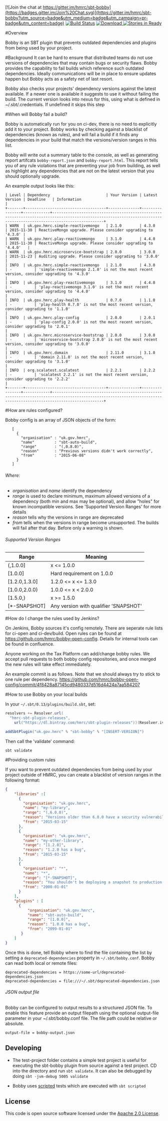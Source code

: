 [![Join the chat at https://gitter.im/hmrc/sbt-bobby](https://badges.gitter.im/Join%20Chat.svg)](https://gitter.im/hmrc/sbt-bobby?utm_source=badge&utm_medium=badge&utm_campaign=pr-badge&utm_content=badge) [![Build Status](https://travis-ci.org/hmrc/sbt-bobby.svg)](https://travis-ci.org/hmrc/sbt-bobby) [ ![Download](https://api.bintray.com/packages/hmrc/sbt-plugin-releases/sbt-bobby/images/download.svg) ](https://bintray.com/hmrc/sbt-plugin-releases/sbt-bobby/_latestVersion) [![Stories in Ready](https://badge.waffle.io/hmrc/sbt-bobby.png?label=ready&title=Ready)](https://waffle.io/hmrc/sbt-bobby)

#Overview

Bobby is an SBT plugin that prevents outdated dependencies and plugins from being used by your project.

#Background
It can be hard to ensure that distributed teams do not use versions of dependencies that may contain bugs or security flaws. Bobby provides the capability to fail builds which reference such outdated dependencies. Ideally communications will be in place to ensure updates happen but Bobby acts as a safety net of last resort.

Bobby also checks your projects' dependency versions against the latest available.
If a newer one is available it suggests to use it without failing the build.
The current version looks into nexus for this, using what is defined in ~/.sbt/.credentials. 
If undefined it skips this step

#When will Bobby fail a build?

Bobby is automatically run for you on ci-dev, there is no need to explicitly add it to your project. Bobby works by checking against a blacklist of dependencies (known as rules), and will fail a build if it finds any dependencies in your build that match the versions/version ranges in this list.

Bobby will write out a summary table to the console, as well as generating report artifcats ```bobby-report.json``` and ```bobby-report.html```. This report tells you of any rule violations that are preventing your job from building, as well as highlight any dependencies that are not on the latest version that you should optionally upgrade.

An example output looks like this:

```+-------+------------------------------------+--------------+----------------+------------+-------------------------------------------------------------------------------------------------------------------------------------------------------------------+
| Level | Dependency                         | Your Version | Latest Version | Deadline   | Information                                                                                                                                                       |
+-------+------------------------------------+--------------+----------------+------------+-------------------------------------------------------------------------------------------------------------------------------------------------------------------+
| WARN  | uk.gov.hmrc.simple-reactivemongo   | 2.1.0        | 4.3.0          | 2015-11-30 | ReactiveMongo upgrade. Please consider upgrading to '4.3.0' |
| WARN  | uk.gov.hmrc.play-reactivemongo     | 3.1.0        | 4.4.0          | 2015-11-30 | ReactiveMongo upgrade. Please consider upgrading to '4.4.0'   |
| WARN  | uk.gov.hmrc.microservice-bootstrap | 2.0.0        | 3.0.0          | 2015-11-23 | Auditing upgrade. Please consider upgrading to '3.0.0'    |
| INFO  | uk.gov.hmrc.simple-reactivemongo   | 2.1.0        | 4.3.0          | -          | 'simple-reactivemongo 2.1.0' is not the most recent version, consider upgrading to '4.3.0'                                                                                        |
| INFO  | uk.gov.hmrc.play-reactivemongo     | 3.1.0        | 4.4.0          | -          | 'play-reactivemongo 3.1.0' is not the most recent version, consider upgrading to '4.4.0'                                                                                          |
| INFO  | uk.gov.hmrc.play-health            | 0.7.0        | 1.1.0          | -          | 'play-health 0.7.0' is not the most recent version, consider upgrading to '1.1.0'                                                                                                 |
| INFO  | uk.gov.hmrc.play-config            | 2.0.0        | 2.0.1          | -          | 'play-config 2.0.0' is not the most recent version, consider upgrading to '2.0.1'                                                                                                 |
| INFO  | uk.gov.hmrc.microservice-bootstrap | 2.0.0        | 3.0.0          | -          | 'microservice-bootstrap 2.0.0' is not the most recent version, consider upgrading to '3.0.0'                                                                                      |
| INFO  | uk.gov.hmrc.domain                 | 2.11.0       | 3.1.0          | -          | 'domain 2.11.0' is not the most recent version, consider upgrading to '3.1.0'                                                                                                     |
| INFO  | org.scalatest.scalatest            | 2.2.1        | 2.2.2          | -          | 'scalatest 2.2.1' is not the most recent version, consider upgrading to '2.2.2'                                                                                                   |
+-------+------------------------------------+--------------+----------------+------------+-------------------------------------------------------------------------------------------------------------------------------------------------------------------+
```

#How are rules configured?

Bobby config is an array of JSON objects of the form:
```
   [
     { 
       "organisation" : "uk.gov.hmrc", 
       "name"         : "sbt-auto-build", 
       "range"        : "(,0.8.0)", 
       "reason"       : "Previous versions didn't work correctly", 
       "from"         : "2015-06-08" 
     }
   ]
```

###### Where:
* _organisation_ and _name_ identify the dependency
* _range_ is used to declare minimum, maximum allowed versions of a dependency (both min and max may be optional), and allow "holes" for known incompatible versions. See 'Supported Version Ranges' for more details
* _reason_ tells why the versions in range are deprecated
* _from_ tells when the versions in range become unsupported. The builds will fail after that day. Before only a warning is shown.

###### Supported Version Ranges
| Range          | Meaning                               |
|----------------|---------------------------------------|
| (,1.0.0]       | x <= 1.0.0                            |
| [1.0.0]        | Hard requirement on 1.0.0             |
| [1.2.0,1.3.0]  | 1.2.0 <= x <= 1.3.0                   |
| [1.0.0,2.0.0)  | 1.0.0 <= x < 2.0.0                    |
| [1.5.0,)       | x >= 1.5.0                            |
| [*-SNAPSHOT]   | Any version with qualifier 'SNAPSHOT' |

#How do I change the rules used by Jenkins?

On Jenkins, Bobby sources it's config remotely. There are seperate rule lists for ci-open and ci-dev/build. Open rules can be found at https://github.com/hmrc/bobby-open-config. Details for internal tools can be found in confluence. 

Anyone working on the Tax Platform can add/change bobby rules. We accept pull requests to both bobby config repositories, and once merged the new rules will take effect immediately. 

An example commit is as follows. Note that we should always try to stick to one rule per dependency. https://github.com/hmrc/bobby-open-config/commit/4f8428a87145cd9480337d516d4424a7aa584207

#How to use Bobby on your local builds

In your `~/.sbt/0.13/plugins/build.sbt`, set:
```scala
resolvers += Resolver.url(
  "hmrc-sbt-plugin-releases",
    url("https://dl.bintray.com/hmrc/sbt-plugin-releases"))(Resolver.ivyStylePatterns)

addSbtPlugin("uk.gov.hmrc" % "sbt-bobby" % "[INSERT-VERSION]")
```

Then call the 'validate' command:

```sbt validate```

#Providing custom rules

If you want to prevent outdated dependencies from being used by your project outside of HMRC, you can create a blacklist of version ranges in the following format:

```json
{
    "libraries" :[
      {
        "organisation": "uk.gov.hmrc",
        "name": "my-library",
        "range": "(,6.0.0)",
        "reason": "Versions older than 6.0.0 have a security vulnerability",
        "from": "2015-03-15"
      },
      {
        "organisation": "uk.gov.hmrc",
        "name": "my-other-library",
        "range": "[1.2.0]",
        "reason": "1.2.0 has a bug",
        "from": "2015-03-15"
      },
      {
        "organisation": "*",
        "name": "*",
        "range": "[*-SNAPSHOT]",
        "reason": "You shouldn't be deploying a snapshot to production should you?",
        "from": "2000-01-01"
      }
    ],
    "plugins" : [
      {
          "organisation": "uk.gov.hmrc",
          "name": "sbt-auto-build",
          "range": "[1.0.0]",
          "reason": "1.0.0 has a bug",
          "from": "2099-01-01"
       }
    ]
}
```

Once this is done, tell Bobby where to find the file containing the list by setting a `deprecated-dependencies` property in `~/.sbt/bobby.conf`. Bobby can read both local or remote files:

```properties
deprecated-dependencies = https://some-url/deprecated-dependencies.json
deprecated-dependencies = file:///~/.sbt/deprecated-dependencies.json
```

###### JSON output file
Bobby can be configured to output results to a structured JSON file. To enable this feature provide an output filepath using the 
optional output-file parameter in your ~/.sbt/bobby.conf file. The file path could be relative or absolute.

```properties
output-file = bobby-output.json
```

## Developing ##

* The test-project folder contains a simple test project is useful for executing the sbt-bobby plugin from source against a test project. CD into the directory and run ```sbt validate```. It can also be debugged by doing ```sbt -jvm-debug 5005 validate```
 
* Bobby uses [scripted](http://eed3si9n.com/testing-sbt-plugins) tests which are executed with ```sbt scripted```

## License ##
 
This code is open source software licensed under the [Apache 2.0 License]("http://www.apache.org/licenses/LICENSE-2.0.html").

